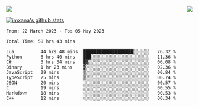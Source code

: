 <p>
  <a href="https://count.getloli.com/"><img src="https://count.getloli.com/get/@xana.readme?theme=moebooru-h"></a>
  <img src="https://weather-icon.journeyad.repl.co/@hangzhou?v=1" align="right">
</p>


<a href="https://github.com/imxana"><img align="center" src="https://github-readme-stats.vercel.app/api?username=imxana&show_icons=true&include_all_commits=true&hide_border=tru&custom_title=imxana%27s%20Github%20Stats" alt="imxana's github stats" /></a> 

<!--START_SECTION:waka-->

```text
From: 22 March 2023 - To: 05 May 2023

Total Time: 58 hrs 43 mins

Lua          44 hrs 48 mins  ███████████████████░░░░░░   76.32 %
Python       6 hrs 40 mins   ███░░░░░░░░░░░░░░░░░░░░░░   11.36 %
C#           3 hrs 34 mins   █▓░░░░░░░░░░░░░░░░░░░░░░░   06.08 %
Binary       1 hr 23 mins    ▓░░░░░░░░░░░░░░░░░░░░░░░░   02.36 %
JavaScript   29 mins         ▒░░░░░░░░░░░░░░░░░░░░░░░░   00.84 %
TypeScript   25 mins         ▒░░░░░░░░░░░░░░░░░░░░░░░░   00.74 %
JSON         20 mins         ░░░░░░░░░░░░░░░░░░░░░░░░░   00.57 %
C            19 mins         ░░░░░░░░░░░░░░░░░░░░░░░░░   00.55 %
Markdown     18 mins         ░░░░░░░░░░░░░░░░░░░░░░░░░   00.53 %
C++          12 mins         ░░░░░░░░░░░░░░░░░░░░░░░░░   00.34 %
```

<!--END_SECTION:waka-->
